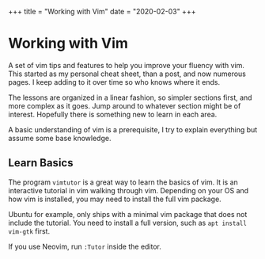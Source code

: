 +++
title = "Working with Vim"
date = "2020-02-03"
+++

# Working with Vim

A set of vim tips and features to help you improve your fluency with vim. This started as my personal cheat sheet, than a post, and now numerous pages. I keep adding to it over time so who knows where it ends.

The lessons are organized in a linear fashion, so simpler sections first, and more complex as it goes. Jump around to whatever section might be of interest. Hopefully there is something new to learn in each area.

A basic understanding of vim is a prerequisite, I try to explain everything but assume some base knowledge.

## Learn Basics

The program `vimtutor` is a great way to learn the basics of vim. It is an interactive tutorial in vim walking through vim. Depending on your OS and how vim is installed, you may need to install the full vim package.

Ubuntu for example, only ships with a minimal vim package that does not include the tutorial. You need to install a full version, such as `apt install vim-gtk` first.

If you use Neovim, run `:Tutor` inside the editor.
